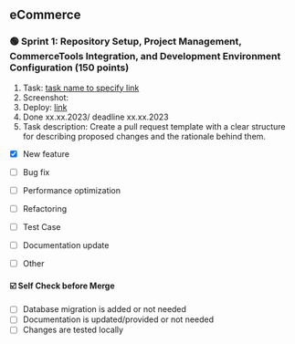 ## eCommerce

### 🟢 Sprint 1: Repository Setup, Project Management, CommerceTools Integration, and Development Environment Configuration (150 points)

1. Task: [task name to specify link](https://github.com/)
2. Screenshot:
3. Deploy: [link](https://github.com/)
4. Done  хх.xx.2023/ deadline хх.xx.2023
5. Task description: Create a pull request template with a clear structure for describing proposed changes and the rationale behind them.
- [x] New feature
- [ ] Bug fix
- [ ] Performance optimization
- [ ] Refactoring
- [ ] Test Case
- [ ] Documentation update
- [ ] Other


#### ☑️ Self Check before Merge

- [ ] Database migration is added or not needed
- [ ] Documentation is updated/provided or not needed
- [ ] Changes are tested locally
